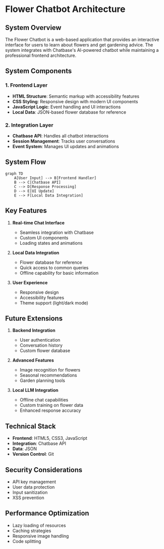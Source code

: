 # Flower Chatbot Architecture

## System Overview

The Flower Chatbot is a web-based application that provides an interactive interface for users to learn about flowers and get gardening advice. The system integrates with Chatbase's AI-powered chatbot while maintaining a professional frontend architecture.

## System Components

### 1. Frontend Layer
- **HTML Structure**: Semantic markup with accessibility features
- **CSS Styling**: Responsive design with modern UI components
- **JavaScript Logic**: Event handling and UI interactions
- **Local Data**: JSON-based flower database for reference

### 2. Integration Layer
- **Chatbase API**: Handles all chatbot interactions
- **Session Management**: Tracks user conversations
- **Event System**: Manages UI updates and animations

## System Flow

```mermaid
graph TD
    A[User Input] --> B[Frontend Handler]
    B --> C[Chatbase API]
    C --> D[Response Processing]
    D --> E[UI Update]
    E --> F[Local Data Integration]
```

## Key Features

1. **Real-time Chat Interface**
   - Seamless integration with Chatbase
   - Custom UI components
   - Loading states and animations

2. **Local Data Integration**
   - Flower database for reference
   - Quick access to common queries
   - Offline capability for basic information

3. **User Experience**
   - Responsive design
   - Accessibility features
   - Theme support (light/dark mode)

## Future Extensions

1. **Backend Integration**
   - User authentication
   - Conversation history
   - Custom flower database

2. **Advanced Features**
   - Image recognition for flowers
   - Seasonal recommendations
   - Garden planning tools

3. **Local LLM Integration**
   - Offline chat capabilities
   - Custom training on flower data
   - Enhanced response accuracy

## Technical Stack

- **Frontend**: HTML5, CSS3, JavaScript
- **Integration**: Chatbase API
- **Data**: JSON
- **Version Control**: Git

## Security Considerations

- API key management
- User data protection
- Input sanitization
- XSS prevention

## Performance Optimization

- Lazy loading of resources
- Caching strategies
- Responsive image handling
- Code splitting 